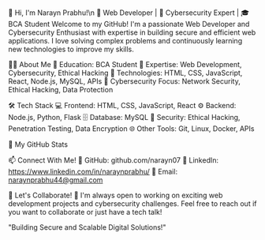 👋 Hi, I'm Narayn Prabhu!\n
🚀 Web Developer | 🔐 Cybersecurity Expert | 🎓 BCA Student
Welcome to my GitHub! I'm a passionate Web Developer and Cybersecurity Enthusiast with expertise in building secure and efficient web applications. I love solving complex problems and continuously learning new technologies to improve my skills.

👨‍💻 About Me
🔹 Education: BCA Student
🔹 Expertise: Web Development, Cybersecurity, Ethical Hacking
🔹 Technologies: HTML, CSS, JavaScript, React, Node.js, MySQL, APIs
🔹 Cybersecurity Focus: Network Security, Ethical Hacking, Data Protection

🛠️ Tech Stack
💻 Frontend: HTML, CSS, JavaScript, React
⚙️ Backend: Node.js, Python, Flask
🗄️ Database: MySQL
🔐 Security: Ethical Hacking, Penetration Testing, Data Encryption
🌐 Other Tools: Git, Linux, Docker, APIs

📌 My GitHub Stats


📫 Connect With Me!
🔗 GitHub: github.com/narayn07
💼 LinkedIn: https://www.linkedin.com/in/naraynprabhu/
📧 Email: naraynprabhu44@gmail.com

📢 Let's Collaborate!
🚀 I'm always open to working on exciting web development projects and cybersecurity challenges. Feel free to reach out if you want to collaborate or just have a tech talk!

"Building Secure and Scalable Digital Solutions!"
